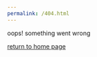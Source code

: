```yaml
---
permalink: /404.html
---
```


oops! something went wrong

[return to home page](https://v4vendetalhy.cn/)
